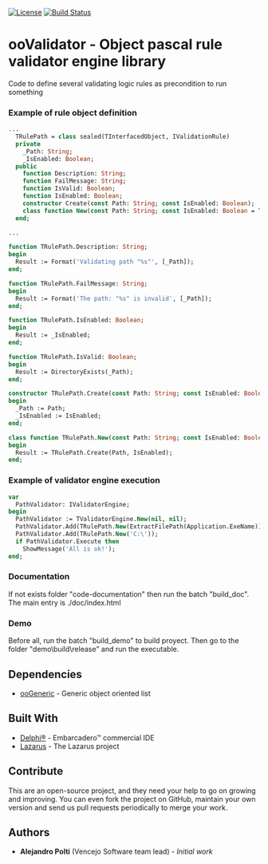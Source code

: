 [![License](https://img.shields.io/badge/License-BSD%203--Clause-blue.svg)](https://opensource.org/licenses/BSD-3-Clause)
[![Build Status](https://travis-ci.org/VencejoSoftware/ooValidator.svg?branch=master)](https://travis-ci.org/VencejoSoftware/ooValidator)

# ooValidator - Object pascal rule validator engine library
Code to define several validating logic rules as precondition to run something


### Example of rule object definition
```pascal
...
  TRulePath = class sealed(TInterfacedObject, IValidationRule)
  private
    _Path: String;
    _IsEnabled: Boolean;
  public
    function Description: String;
    function FailMessage: String;
    function IsValid: Boolean;
    function IsEnabled: Boolean;
    constructor Create(const Path: String; const IsEnabled: Boolean);
    class function New(const Path: String; const IsEnabled: Boolean = True): IValidationRule;
  end;

...

function TRulePath.Description: String;
begin
  Result := Format('Validating path "%s"', [_Path]);
end;

function TRulePath.FailMessage: String;
begin
  Result := Format('The path: "%s" is invalid', [_Path]);
end;

function TRulePath.IsEnabled: Boolean;
begin
  Result := _IsEnabled;
end;

function TRulePath.IsValid: Boolean;
begin
  Result := DirectoryExists(_Path);
end;

constructor TRulePath.Create(const Path: String; const IsEnabled: Boolean);
begin
  _Path := Path;
  _IsEnabled := IsEnabled;
end;

class function TRulePath.New(const Path: String; const IsEnabled: Boolean): IValidationRule;
begin
  Result := TRulePath.Create(Path, IsEnabled);
end;
```

### Example of validator engine execution
```pascal
var
  PathValidator: IValidatorEngine;
begin
  PathValidator := TValidatorEngine.New(nil, nil);
  PathValidator.Add(TRulePath.New(ExtractFilePath(Application.ExeName)));
  PathValidator.Add(TRulePath.New('C:\'));
  if PathValidator.Execute then
    ShowMessage('All is ok!');
end;
```

### Documentation
If not exists folder "code-documentation" then run the batch "build_doc". The main entry is ./doc/index.html

### Demo
Before all, run the batch "build_demo" to build proyect. Then go to the folder "demo\build\release\" and run the executable.

## Dependencies
* [ooGeneric](https://github.com/VencejoSoftware/ooGeneric.git) - Generic object oriented list

## Built With
* [Delphi&reg;](https://www.embarcadero.com/products/rad-studio) - Embarcadero&trade; commercial IDE
* [Lazarus](https://www.lazarus-ide.org/) - The Lazarus project

## Contribute
This are an open-source project, and they need your help to go on growing and improving.
You can even fork the project on GitHub, maintain your own version and send us pull requests periodically to merge your work.

## Authors
* **Alejandro Polti** (Vencejo Software team lead) - *Initial work*